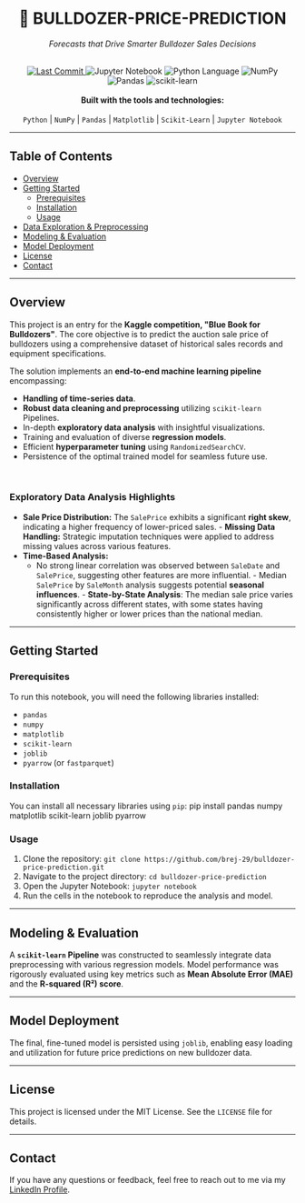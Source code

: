 <div align="center">
  <h1>🚜 BULLDOZER-PRICE-PREDICTION</h1>
  <p><i>Forecasts that Drive Smarter Bulldozer Sales Decisions</i></p>
</div>

<br>

<div align="center">
  <a href="https://github.com/brej-29">
    <img alt="Last Commit" src="https://img.shields.io/github/last-commit/brej-29/Logicmojo-AIML-Assignments-bulldozer-price-prediction">
  </a>
  <img alt="Jupyter Notebook" src="https://img.shields.io/badge/Notebook-Jupyter-orange">
  <img alt="Python Language" src="https://img.shields.io/badge/Language-Python-blue">
  <img alt="NumPy" src="https://img.shields.io/badge/NumPy-1.24+-blueviolet">
  <img alt="Pandas" src="https://img.shields.io/badge/Pandas-2.0+-teal">
  <img alt="scikit-learn" src="https://img.shields.io/badge/scikit--learn-1.3+-yellowgreen">
</div>

<div align="center">
  <br>
  <b>Built with the tools and technologies:</b>
  <br>
  <br>
  <code>Python</code> | <code>NumPy</code> | <code>Pandas</code> | <code>Matplotlib</code> | <code>Scikit-Learn</code> | <code>Jupyter Notebook</code>
</div>

---

## **Table of Contents**
* [Overview](#overview)
* [Getting Started](#getting-started)
    * [Prerequisites](#prerequisites)
    * [Installation](#installation)
    * [Usage](#usage)
* [Data Exploration & Preprocessing](#data-exploration--preprocessing)
* [Modeling & Evaluation](#modeling--evaluation)
* [Model Deployment](#model-deployment)
* [License](#license)
* [Contact](#contact)

---

## **Overview**

This project is an entry for the <b>Kaggle competition, "Blue Book for Bulldozers"</b>. The core objective is to predict the auction sale price of bulldozers using a comprehensive dataset of historical sales records and equipment specifications.

The solution implements an <b>end-to-end machine learning pipeline</b> encompassing:
* <b>Handling of time-series data</b>.
* <b>Robust data cleaning and preprocessing</b> utilizing <code>scikit-learn</code> Pipelines.
* In-depth <b>exploratory data analysis</b> with insightful visualizations.
* Training and evaluation of diverse <b>regression models</b>.
* Efficient <b>hyperparameter tuning</b> using <code>RandomizedSearchCV</code>.
* Persistence of the optimal trained model for seamless future use.

<br>

### **Exploratory Data Analysis Highlights**

- **Sale Price Distribution:** The `SalePrice` exhibits a significant <b>right skew</b>, indicating a higher frequency of lower-priced sales. - **Missing Data Handling:** Strategic imputation techniques were applied to address missing values across various features.
- **Time-Based Analysis:**
    - No strong linear correlation was observed between `SaleDate` and `SalePrice`, suggesting other features are more influential.     - Median `SalePrice` by `SaleMonth` analysis suggests potential <b>seasonal influences</b>.     - <b>State-by-State Analysis</b>: The median sale price varies significantly across different states, with some states having consistently higher or lower prices than the national median. 
---

## **Getting Started**

### **Prerequisites**
To run this notebook, you will need the following libraries installed:
* `pandas`
* `numpy`
* `matplotlib`
* `scikit-learn`
* `joblib`
* `pyarrow` (or `fastparquet`)

### **Installation**
You can install all necessary libraries using `pip`:
pip install pandas numpy matplotlib scikit-learn joblib pyarrow

### **Usage**
1. Clone the repository: `git clone https://github.com/brej-29/bulldozer-price-prediction.git`
2. Navigate to the project directory: `cd bulldozer-price-prediction`
3. Open the Jupyter Notebook: `jupyter notebook`
4. Run the cells in the notebook to reproduce the analysis and model.

---

## **Modeling & Evaluation**
A <b>`scikit-learn` Pipeline</b> was constructed to seamlessly integrate data preprocessing with various regression models. Model performance was rigorously evaluated using key metrics such as <b>Mean Absolute Error (MAE)</b> and the <b>R-squared (R²) score</b>.

---

## **Model Deployment**
The final, fine-tuned model is persisted using `joblib`, enabling easy loading and utilization for future price predictions on new bulldozer data.

---

## **License**
This project is licensed under the MIT License. See the `LICENSE` file for details.

---

## **Contact**
If you have any questions or feedback, feel free to reach out to me via my [LinkedIn Profile](https://www.linkedin.com/in/brejesh-balakrishnan-7855051b9/).
